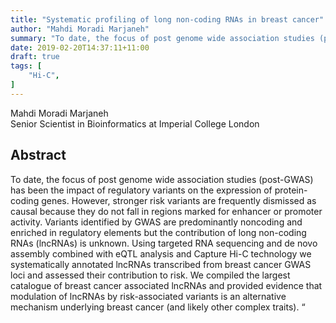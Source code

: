 ```yaml
---
title: "Systematic profiling of long non-coding RNAs in breast cancer"
author: "Mahdi Moradi Marjaneh"
summary: "To date, the focus of post genome wide association studies (post-GWAS) has been the impact of regulatory variants on the expression of protein-coding genes"
date: 2019-02-20T14:37:11+11:00
draft: true
tags: [
    "Hi-C",
]
---
```


Mahdi Moradi Marjaneh\
Senior Scientist in Bioinformatics at Imperial College London

## Abstract

To date, the focus of post genome wide association studies (post-GWAS) has been the impact of regulatory variants on the expression of protein-coding genes. However, stronger risk variants are frequently dismissed as causal because they do not fall in regions marked for enhancer or promoter activity. Variants identified by GWAS are predominantly noncoding and enriched in regulatory elements but the contribution of long non-coding RNAs (lncRNAs) is unknown. Using targeted RNA sequencing and de novo assembly combined with eQTL analysis and Capture Hi-C technology we systematically annotated lncRNAs transcribed from breast cancer GWAS loci and assessed their contribution to risk. We compiled the largest catalogue of breast cancer associated lncRNAs and provided evidence that modulation of lncRNAs by risk-associated variants is an alternative mechanism underlying breast cancer (and likely other complex traits). “
